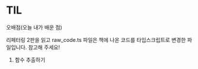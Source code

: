 # TIL
오배점(오늘 내가 배운 점)

리페터링 2판을 읽고 raw_code.ts 파일은
책에 나온 코드를 타입스크립트로 변경한 파일입니다. 참고해 주세요!

1. 함수 추출하기
<pre><code>
  
</code></pre>

